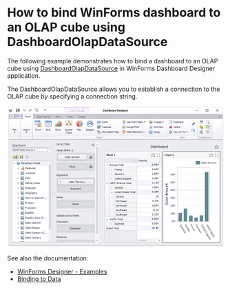 # How to bind WinForms dashboard to an OLAP cube using DashboardOlapDataSource


The following example demonstrates how to bind a dashboard to an OLAP cube using <a href="https://documentation.devexpress.com/#Dashboard/clsDevExpressDashboardCommonDashboardOlapDataSourcetopic">DashboardOlapDataSource</a> in WinForms Dashboard Designer application.

The DashboardOlapDataSource allows you to establish a connection to the OLAP cube by specifying a connection string.


![](https://github.com/DevExpress-Examples/how-to-bind-a-dashboard-to-an-olap-cube-using-dashboardolapdatasource-t216477/blob/18.1.3%2B/images/screenshot.png)

See also the documentation:
- [WinForms Designer - Examples](https://docs.devexpress.com/Dashboard/117083/examples/winforms-designer-examples)
- [Binding to Data](https://docs.devexpress.com/Dashboard/116771/main-features/binding-to-data)




